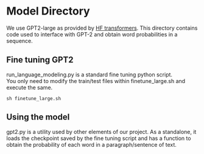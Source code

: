 # Model Directory

We use GPT2-large as provided by [HF transformers](https://github.com/huggingface/transformers). This directory contains code used to interface with GPT-2 and obtain word probabilities in a sequence. 

## Fine tuning GPT2

run\_language\_modeling.py is a standard fine tuning python script. <br/>
You only need to modify the train/test files within finetune\_large.sh and execute the same.

```
sh finetune_large.sh
```

## Using the model

gpt2.py is a utility used by other elements of our project. As a standalone, it loads the checkpoint saved by the fine tuning script and has a function to obtain the probability of each word in a paragraph/sentence of text. <br/>
